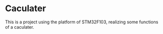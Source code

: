# Caculater
This is a project using the platform of STM32F103, realizing some functions of a caculater.
